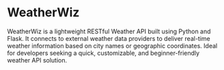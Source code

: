 # WeatherWiz
WeatherWiz is a lightweight RESTful Weather API built using Python and Flask. It connects to external weather data providers to deliver real-time weather information based on city names or geographic coordinates. Ideal for developers seeking a quick, customizable, and beginner-friendly weather API solution.

